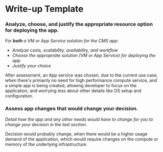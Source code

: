 # Write-up Template

### Analyze, choose, and justify the appropriate resource option for deploying the app.

*For **both** a VM or App Service solution for the CMS app:*
- *Analyze costs, scalability, availability, and workflow*
- *Choose the appropriate solution (VM or App Service) for deploying the app*
- *Justify your choice*

After assessment, an App service was chosen, due to the current use case, when there's primarily no need for high performance compute service, and a simple app is being created, allowing developer to focus on the application, and worrying less about other details like OS setup and configuration.

### Assess app changes that would change your decision.

*Detail how the app and any other needs would have to change for you to change your decision in the last section.* 

Decision would probably change, when there would be a higher usage demand of the application, which would require changes on the compute or memory of the underlying infrastructure.
